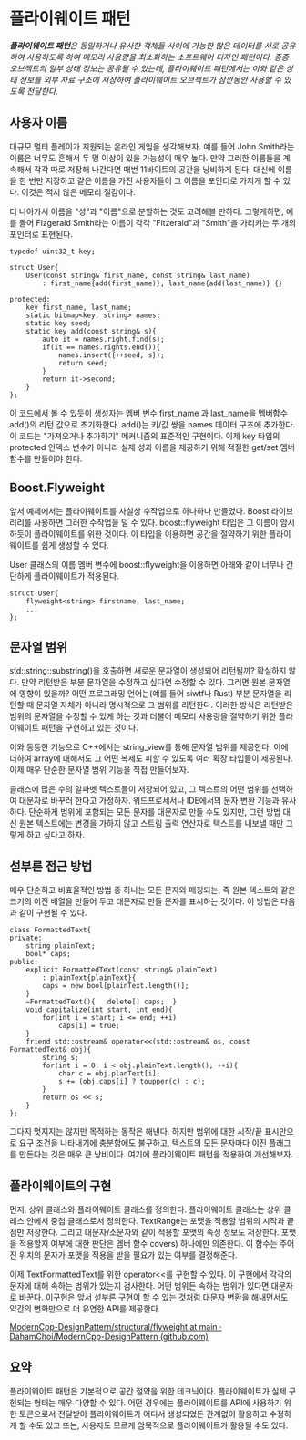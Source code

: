 # 플라이웨이트 패턴
***플라이웨이트 패턴**은 동일하거나 유사한 객체들 사이에 가능한 많은 데이터를 서로 공유하여 사용하도록 하여 메모리 사용량을 최소화하는 소프트웨어 디자인 패턴이다. 종종 오브젝트의 일부 상태 정보는 공유될 수 있는데, 플라이웨이트 패턴에서는 이와 같은 상태 정보를 외부 자료 구조에 저장하여 플라이웨이트 오브젝트가 잠깐동안 사용할 수 있도록 전달한다.*

## 사용자 이름
대규모 멀티 플레이가 지원되는 온라인 게임을 생각해보자. 예를 들어 John Smith라는 이름은 너무도 흔해서 두 명 이상이 있을 가능성이 매우 높다. 만약 그러한 이름들을 계속해서 각각 따로 저장해 나간다면 매번 11바이트의 공간을 낭비하게 된다. 대신에 이름을 한 번만 저장하고 같은 이름을 가진 사용자들이 그 이름을 포인터로 가지게 할 수 있다. 이것은 적지 않은 메모리 절감이다.

더 나아가서 이름을 "성"과 "이름"으로 분할하는 것도 고려해볼 만하다. 그렇게하면, 예를 들어 Fizgerald Smith라는 이름이 각각 "Fitzerald"과 "Smith"을 가리키는 두 개의 포인터로 표현된다.

	typedef uint32_t key;
	
	struct User{
		User(const string& first_name, const string& last_name)
			: first_name{add(first_name)}, last_name{add(last_name)} {}

	protected:
		key first_name, last_name;
		static bitmap<key, string> names;
		static key seed;
		static key add(const string& s){
			auto it = names.right.find(s);
			if(it == names.rights.end()){
				names.insert({++seed, s});
				return seed;
			}
			return it->second;
		}
	};

이 코드에서 볼 수 있듯이 생성자는 멤버 변수 first_name 과 last_name을 멤버함수 add()의 리턴 값으로 초기화한다. add()는 키/값 쌍을 names 데이터 구조에 추가한다. 이 코드는 "가져오거나 추가하기" 메커니즘의 표준적인 구현이다. 이제 key 타입의 protected 인덱스 변수가 아니라 실제 성과 이름을 제공하기 위해 적절한 get/set 멤버 함수를 만들어야 한다.

## Boost.Flyweight
앞서 예제에서는 플라이웨이트를 사실상 수작업으로 하나하나 만들었다. Boost 라이브러리를 사용하면 그러한 수작업을 덜 수 있다.  boost::flyweight 타입은 그 이름이 암시 하듯이 플라이웨이트를 위한 것이다. 이 타입을 이용하면 공간을 절약하기 위한 플라이웨이트를 쉽게 생성할 수 있다.

User 클래스의 이름 멤버 변수에 boost::flyweight을 이용하면 아래와 같이 너무나 간단하게 플라이웨이트가 적용된다.

	struct User{
		flyweight<string> firstname, last_name;
		...
	};

## 문자열 범위
std::string::substring()을 호출하면 새로운 문자열이 생성되어 리턴될까? 확실하지 않다. 만약 리턴받은 부분 문자열을 수정하고 싶다면 수정할 수 있다. 그러면 원본 문자열에 영향이 있을까? 어떤 프로그래밍 언어는(예를 들어 siwtf나 Rust) 부분 문자열을 리턴할 때 문자열 자체가 아니라 명시적으로 그 범위를 리턴한다. 이러한 방식은 리턴받은 범위의 문자열을 수정할 수 있게 하는 것과 더불어 메모리 사용량을 절약하기 위한 플라이웨이트 패턴을 구현하고 있는 것이다.

이와 동등한 기능으로 C++에서는 string_view를 통해 문자열 범위를 제공한다. 이에 더하여 array에 대해서도 그 어떤 복제도 피할 수 있도록 여러 확장 타입들이 제공된다. 이제 매우 단순한 문자열 범위 기능을 직접 만들어보자.

클래스에 많은 수의 알파벳 텍스트들이 저장되어 있고, 그 텍스트의 어떤 범위를 선택하여 대문자로 바꾸러 한다고 가정하자. 워드프로세서나 IDE에서의 문자 변환 기능과 유사하다. 단순하게 범위에 포함되는 모든 문자를 대문자로 만들 수도 있지만, 그런 방법 대신 원본 텍스트에는 변경을 가하지 않고 스트림 출력 연산자로 텍스트를 내보낼 때만 그렇게 하고 싶다고 하자.

## 섣부른 접근 방법
매우 단순하고 비효율적인 방법 중 하나는 모든 문자와 매칭되는, 즉 원본 텍스트와 같은 크기의 이진 배열을 만들어 두고 대문자로 만들 문자를 표시하는 것이다. 이 방법은 다음과 같이 구현될 수 있다.

	class FormattedText{
	private:
		string plainText;
		bool* caps;
	public:
		explicit FormattedText(const string& plainText)
			: plainText{plainText}{
			caps = new bool[plainText.length()];
		}
		~FormattedText(){	delete[] caps;	}
		void capitalize(int start, int end){
			for(int i = start; i <= end; ++i)
				caps[i] = true;
		}
		friend std::ostream& operator<<(std::ostream& os, const FormattedText& obj){
			string s;
			for(int i = 0; i < obj.plainText.length(); ++i){
				char c = obj.planText[i];
				s += (obj.caps[i] ? toupper(c) : c);
			}
			return os << s;
		}
	};

그다지 멋지지는 않지만 목적하는 동작은 해낸다. 하지만 범위에 대한 시작/끝 표시만으로 요구 조건을 나타내기에 충분함에도 불구하고, 텍스트의 모든 문자마다 이진 플래그를 만든다는 것은 매우 큰 낭비이다. 여기에 플라이웨이트 패턴을 적용하여 개선해보자.

## 플라이웨이트의 구현
먼저, 상위 클래스와 플라이웨이트 클래스를 정의한다. 플라이웨이트 클래스는 상위 클래스 안에서 중첩 클래스로서 정의한다. TextRange는 포맷을 적용할 범위의 시작과 끝점만 저장한다. 그리고 대문자/소문자와 같이 적용할 포맷의 속성 정보도 저장한다. 포맷을 적용할지 여부에 대한 판단은 멤버 함수 covers) 하나에만 의존한다. 이 함수는 주어진 위치의 문자가 포맷을 적용을 받을 필요가 있는 여부를 결정해준다.

이제 TextFormattedText를 위한 operator<<를 구현할 수 있다. 이 구현에서 각각의 문자에 대해 속하는 범위가 있는지 검사한다. 어떤 범위든 속하는 범위가 있다면 대문자로 바꾼다. 이구현은 앞서 섣부른 구현이 할 수 있는 것처럼 대문자 변환을 해내면서도 약간의 변화만으로 더 유연한 API를 제공한다.

[ModernCpp-DesignPattern/structural/flyweight at main · DahamChoi/ModernCpp-DesignPattern (github.com)](https://github.com/DahamChoi/ModernCpp-DesignPattern/tree/main/structural/flyweight)

## 요약
플라이웨이트 패턴은 기본적으로 공간 절약을 위한 테크닉이다. 플라이웨이트가 실제 구현되는 형태는 매우 다양할 수 있다. 어떤 경우에는 플라이웨이트를 API에 사용하기 위한 토큰으로서 전달받아 플라이웨이트가 어디서 생성되었든 관계없이 활용하고 수정하게 할 수도 있고 또는, 사용자도 모르게 암묵적으로 플라이웨이트가 활용될 수도 있다.